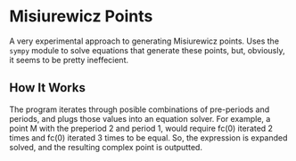 # Misiurewicz Points
A very experimental approach to generating Misiurewicz points. Uses the `sympy` module to solve equations that generate these points, but, obviously, it seems to be pretty ineffecient.

## How It Works 
The program iterates through posible combinations of pre-periods and periods, and plugs those values into an equation solver. For example, a point M with the preperiod 2 and period 1, would require fc(0) iterated 2 times and fc(0) iterated 3 times to be equal. So, the expression is expanded solved, and the resulting complex point is outputted.